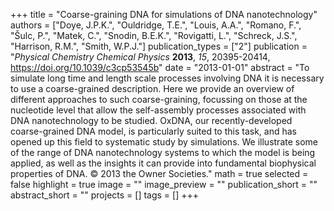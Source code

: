 +++
title = "Coarse-graining DNA for simulations of DNA nanotechnology"
authors = ["Doye, J.P.K.", "Ouldridge, T.E.", "Louis, A.A.", "Romano, F.", "Šulc, P.", "Matek, C.", "Snodin, B.E.K.", "Rovigatti, L.", "Schreck, J.S.", "Harrison, R.M.", "Smith, W.P.J."]
publication_types = ["2"]
publication = "*Physical Chemistry Chemical Physics* **2013**, *15*, 20395-20414, https://doi.org/10.1039/c3cp53545b"
date = "2013-01-01"
abstract = "To simulate long time and length scale processes involving DNA it is necessary to use a coarse-grained description. Here we provide an overview of different approaches to such coarse-graining, focussing on those at the nucleotide level that allow the self-assembly processes associated with DNA nanotechnology to be studied. OxDNA, our recently-developed coarse-grained DNA model, is particularly suited to this task, and has opened up this field to systematic study by simulations. We illustrate some of the range of DNA nanotechnology systems to which the model is being applied, as well as the insights it can provide into fundamental biophysical properties of DNA. © 2013 the Owner Societies."
math = true
selected = false
highlight = true
image = ""
image_preview = ""
publication_short = ""
abstract_short = ""
projects = []
tags = []
+++
